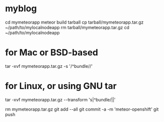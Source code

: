 # myblog
cd mymeteorapp
meteor build tarball
cp tarball/mymeteorapp.tar.gz ~/path/to/mylocalnodeapp
rm tarball/mymeteorapp.tar.gz
cd ~/path/to/mylocalnodeapp

# for Mac or BSD-based
tar -xvf mymeteorapp.tar.gz -s '/^bundle//'

# for Linux, or using GNU tar
tar -xvf mymeteorapp.tar.gz --transform 's|^bundle/||'

rm mymeteorapp.tar.gz
git add --all
git commit -a -m 'meteor-openshift'
git push
